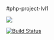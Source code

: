 #php-project-lvl1

<a href="https://codeclimate.com/github/Rinatsin/php-project-lvl1/maintainability"><img src="https://api.codeclimate.com/v1/badges/f7e3b5ab080fbe0282be/maintainability" /></a>


[![Build Status](https://travis-ci.org/Rinatsin/php-project-lvl1.svg?branch=master)](https://travis-ci.org/Rinatsin/php-project-lvl1)